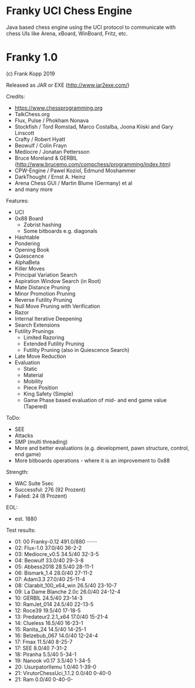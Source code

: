 # Franky UCI Chess Engine
Java based chess engine using the UCI protocol to communicate with chess UIs like Arena, xBoard, WinBoard, Fritz, etc.

Franky 1.0
==============================================
(c) Frank Kopp 2019

Released as JAR or EXE (http://www.jar2exe.com/)

Credits:
- https://www.chessprogramming.org
- TalkChess.org
- Flux, Pulse / Phokham Nonava
- Stockfish / Tord Romstad, Marco Costalba, Joona Kiiski and Gary Linscott
- Crafty / Robert Hyatt
- Beowulf / Colin Frayn
- Mediocre / Jonatan Pettersson
- Bruce Moreland & GERBIL (http://www.brucemo.com/compchess/programming/index.htm)
- CPW-Engine / Pawel Koziol, Edmund Moshammer
- DarkThought / Ernst A. Heinz
- Arena Chess GUI / Martin Blume (Germany) et al
- and many more

Features:
- UCI
- 0x88 Board
    - Zobrist hashing
    - Some bitboards e.g. diagonals
- Hashtable
- Pondering
- Opening Book
- Quiescence
- AlphaBeta
- Killer Moves
- Principal Variation Search
- Aspiration Window Search (in Root)
- Mate Distance Pruning
- Minor Promotion Pruning
- Reverse Futility Pruning
- Null Move Pruning with Verification
- Razor
- Internal Iterative Deepening
- Search Extensions
- Futility Prunings
    - Limited Razoring
    - Extended Futility Pruning
    - Futility Pruning (also in Quiescence Search)
- Late Move Reduction
- Evaluation
    - Static
    - Material
    - Mobility
    - Piece Position
    - King Safety (Simple)
    - Game Phase based evaluation of mid- and end game value (Tapered)

ToDo:
- SEE
- Attacks
- SMP (multi threading)
- More and better evaluations (e.g. development, pawn structure, control, end game)
- More bitboards operations - where it is an improvement to 0x88

Strength:
  - WAC Suite 5sec
  - Successful: 276 (92 Prozent)
  - Failed:      24 (8 Prozent)

EOL:
   - est. 1880

Test results:
- 01: 00 Franky-0.12        491.0/880 ·······
- 02: Flux-1.0              37.0/40    36-2-2
- 03: Mediocre_v0.5         34.5/40    32-3-5
- 04: Beowulf               33.0/40    29-3-8
- 05: Abbess2018            28.5/40   28-11-1
- 06: Bismark_1.4           28.0/40   27-11-2
- 07: Adam3.3               27.0/40   25-11-4
- 08: Clarabit_100_x64_win  26.5/40   23-10-7
- 09: La Dame Blanche 2.0c  26.0/40   24-12-4
- 10: GERBIL                24.5/40   23-14-3
- 10: RamJet_014            24.5/40   22-13-5
- 12: Roce39                19.5/40   17-18-5
- 13: Predateur2.2.1_x64    17.0/40   15-21-4
- 14: Clueless              16.5/40   16-23-1
- 15: Ranita_24             14.5/40   14-25-1
- 16: Belzebub_067          14.0/40   12-24-4
- 17: Fmax                  11.5/40    8-25-7
- 17: SEE                   8.0/40     7-31-2
- 18: Piranha               5.5/40     5-34-1
- 19: Nanook v0.17          3.5/40     1-34-5
- 20: UsurpatorIIemu        1.0/40     1-39-0
- 21: VirutorChessUci_1.1.2 0.0/40     0-40-0
- 21: Ram                   0.0/40     0-40-0-
